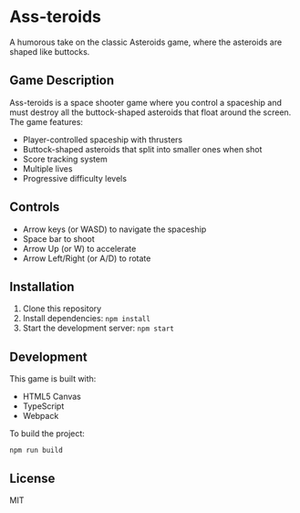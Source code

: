 # Ass-teroids

A humorous take on the classic Asteroids game, where the asteroids are shaped like buttocks.

## Game Description

Ass-teroids is a space shooter game where you control a spaceship and must destroy all the buttock-shaped asteroids that float around the screen. The game features:

- Player-controlled spaceship with thrusters
- Buttock-shaped asteroids that split into smaller ones when shot
- Score tracking system
- Multiple lives
- Progressive difficulty levels

## Controls

- Arrow keys (or WASD) to navigate the spaceship
- Space bar to shoot
- Arrow Up (or W) to accelerate
- Arrow Left/Right (or A/D) to rotate

## Installation

1. Clone this repository
2. Install dependencies: `npm install`
3. Start the development server: `npm start`

## Development

This game is built with:
- HTML5 Canvas
- TypeScript
- Webpack

To build the project:
```
npm run build
```

## License

MIT